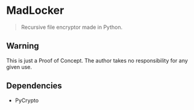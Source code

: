# MadLocker
> Recursive file encryptor made in Python.

## Warning
This is just a Proof of Concept. The author takes no responsibility for any given use.

## Dependencies
- PyCrypto